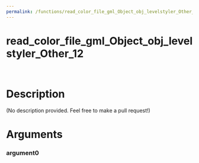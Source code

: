 ```yaml
---
permalink: /functions/read_color_file_gml_Object_obj_levelstyler_Other_12
---
```

# read_color_file_gml_Object_obj_levelstyler_Other_12  
&nbsp;  
# Description  
(No description provided. Feel free to make a pull request!) 
&nbsp;  
# Arguments
### argument0

&nbsp;    


